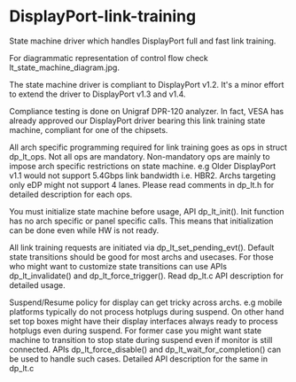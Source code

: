 # DisplayPort-link-training
State machine driver which handles DisplayPort full and fast link training.

For diagrammatic representation of control flow check lt_state_machine_diagram.jpg. 

The state machine driver is compliant to DisplayPort v1.2. It's a minor effort to extend the driver to DisplayPort v1.3 and v1.4.

Compliance testing is done on Unigraf DPR-120 analyzer. In fact, VESA has already approved our DisplayPort driver bearing this link training state machine, compliant for one of the chipsets.

All arch specific programming required for link training goes as ops in struct dp_lt_ops. Not all ops are mandatory. Non-mandatory ops are mainly to impose arch specific restrictions on state machine. e.g Older DisplayPort v1.1 would not support 5.4Gbps link bandwidth i.e. HBR2. Archs targeting only eDP might not support 4 lanes. Please read comments in dp_lt.h for detailed description for each ops.

You must initialize state machine before usage, API dp_lt_init(). Init function has no arch specific or panel specific calls. This means that initialization can be done even while HW is not ready.

All link training requests are initiated via dp_lt_set_pending_evt(). Default state transitions should be good for most archs and usecases. For those who might want to customize state transitions can use APIs dp_lt_invalidate() and dp_lt_force_trigger(). Read dp_lt.c API description for detailed usage.

Suspend/Resume policy for display can get tricky across archs. e.g mobile platforms typically do not process hotplugs during suspend. On other hand set top boxes might have their display interfaces always ready to process hotplugs even during suspend. For former case you might want state machine to transition to stop state during suspend even if monitor is still connected. APIs dp_lt_force_disable() and dp_lt_wait_for_completion() can be used to handle such cases. Detailed API description for the same in dp_lt.c
